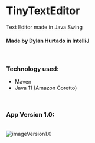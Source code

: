 # TinyTextEditor
Text Editor made in Java Swing
<br/>
#### Made by **Dylan Hurtado** in **IntelliJ**
<br/>
<h3>Technology used:</h3>
<ul>
  <li>Maven</li>
  <li>Java 11 (Amazon Coretto)</li>
</ul>
<br/>
<h3>App Version 1.0:</h3>
<br/>
<img src="https://raw.githubusercontent.com/DyLaNHurtado/TinyTextEditor/master/Captura.PNG" alt="imageVersion1.0">
<br/>

